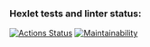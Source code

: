 ### Hexlet tests and linter status:
[![Actions Status](https://github.com/Lorety-VL/java-project-61/actions/workflows/hexlet-check.yml/badge.svg)](https://github.com/Lorety-VL/java-project-61/actions)
[![Maintainability](https://api.codeclimate.com/v1/badges/7353d37c49c69b97a046/maintainability)](https://codeclimate.com/github/Lorety-VL/java-project-61/maintainability)